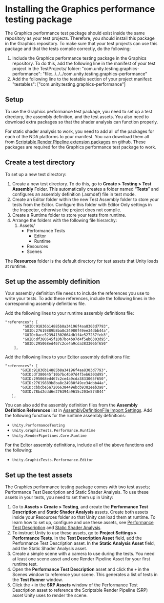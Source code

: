 # Installing the Graphics performance testing package
The Graphics performance test package should exist inside the same repository as your test projects. Therefore, you should install this package in the Graphics repository. To make sure that your test projects can use this package and that the tests compile correctly, do the following:

1. Include the Graphics performance testing package in the Graphics repository. To do this, add the following line in the manifest of your test project in the TestProjects/ folder: "com.unity.testing.graphics-performance": "file:../../../com.unity.testing.graphics-performance"
2. Add the following line to the testable section of your project manifest: "testables": ["com.unity.testing.graphics-performance"]

<a name="setup"></a>
## Setup
To use the Graphics performance test package, you need to set up a test directory, the assembly definition, and the test assets. You also need to download extra packages so that the shader analysis can function properly.

For static shader analysis to work, you need to add all of the packages for each of the NDA platforms to your manifest. You can download them all from [Scriptable Render Pipeline extension packages](https://github.cds.internal.unity3d.com/unity/com.unity.render-pipelines.nda) on github. These packages are required for the Graphics performance test package to work.

<a name="create-a-test-directory"></a>
## Create a test directory
To set up a new test directory:

1. Create a new test directory. To do this, go to **Create > Testing > Test Assembly** Folder. This automatically creates a folder named “**Tests**” and configures an assembly definition (.asmdef) file in test mode. 
2. Create an Editor folder within the new Test Assembly folder to store your tests from the Editor. Configure this folder with Editor Only settings in the Inspector, otherwise the project does not compile.
3. Create a Runtime folder to store your tests from runtime. 
4. Arrange the folders with the following file hierarchy:
   1. Assets/
      - Performance Tests
        - Editor
        - Runtime
      - Resources
      - Scenes

The **Resources** folder is the default directory for test assets that Unity loads at runtime.

<a name="set-up-the-assembly-definition"></a>
## Set up the assembly definition
Your assembly definition file needs to include the references you use to write your tests. To add these references, include the following lines in the corresponding assembly definitions file.

Add the following lines to your runtime assembly definitions file: 

```   
"references": [
        "GUID:91836b14885b8a34196f4aa8303d7793",
        "GUID:27619889b8ba8c24980f49ee34dbb44a",
        "GUID:0acc523941302664db1f4e527237feb3",
        "GUID:df380645f10b7bc4b97d4f5eb6303d95",
        "GUID:295068ed467c2ce4a9cda3833065f650"
    ],
```

Add the following lines to your Editor assembly definitions file:

 ```
 "references": [
        "GUID:91836b14885b8a34196f4aa8303d7793",
        "GUID:df380645f10b7bc4b97d4f5eb6303d95",
        "GUID:295068ed467c2ce4a9cda3833065f650",
        "GUID:27619889b8ba8c24980f49ee34dbb44a",
        "GUID:cbbcbe5a7206638449ebcb9382eeb3a8",
        "GUID:78bd2ddd6e276394a9615c203e574844"
    ],
 ```

You can also add the assembly definition files from the **Assembly Definition References** list in [AssemblyDefinitionFile Import Settings](https://docs.unity3d.com/Manual/class-AssemblyDefinitionImporter.html). Add the following functions for the runtime assembly definitions:

- `Unity.PerformanceTesting`
- `Unity.GraphicTests.Performance.Runtime`
- `Unity.RenderPipelines.Core.Runtime`

For the Editor assembly definitions, include all of the above functions and the following:

- `Unity.GraphicTests.Performance.Editor`

<a name="set-up-the-test-assets"></a>

## Set up the test assets

The Graphics performance testing package comes with two test assets; Performance Test Description and Static Shader Analysis. To use these assets in your tests, you need to set them up in Unity: 

1. Go to **Assets > Create > Testing**, and create the **Performance Test Description** and **Static Shader Analysis** assets. Create both assets inside your Resources folder so that Unity can load them at runtime. To learn how to set up, configure and use these assets, see [Performance Test Description](Performance-Test-Description.md) and [Static Shader Analysis](Static-Shader-Analysis.md).
2. To instruct Unity to use these assets, go to **Project Settings > Performance Tests**. In the **Test Description Asset** field, add the Performance Test Description asset. In the **Static Analysis Asset** field, add the Static Shader Analysis asset.
3. Create a simple scene with a camera to use during the tests. You need at least one scene asset and one Render Pipeline Asset for your first runtime test. 
4. Open the **Performance Test Description** asset and click the `+` in the Scenes window to reference your scene. This generates a list of tests in the **Test Runner** window.
5. Click the `+` in the **SRP Assets** window of the Performance Test Description asset to reference the Scriptable Render Pipeline (SRP) asset Unity uses to render the scene. 